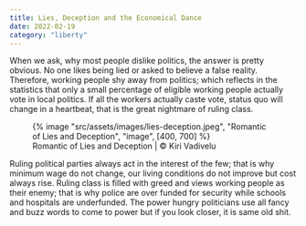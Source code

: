 ```yaml
---
title: Lies, Deception and the Economical Dance
date: 2022-02-19
category: "liberty"
---
```


When we ask, why most people dislike politics, the answer is pretty obvious. No one likes being lied or asked to believe a false reality. Therefore, working people shy away from politics; which reflects in the statistics that only a small percentage of eligible working people actually vote in local politics. If all the workers actually caste vote, status quo will change in a heartbeat, that is the great nightmare of ruling class.

<!-- excerpt -->

<figure>
{% image "src/assets/images/lies-deception.jpeg", "Romantic of Lies and Deception", "image", [400, 700] %}
<figcaption>Romantic of Lies and Deception | © Kiri Vadivelu</figcaption>
</figure>

Ruling political parties always act in the interest of the few; that is why minimum wage do not change, our living conditions do not improve but cost always rise. Ruling class is filled with greed and views working people as their enemy; that is why police are over funded for security while schools and hospitals are underfunded. The power hungry politicians use all fancy and buzz words to come to power but if you look closer, it is same old shit.
